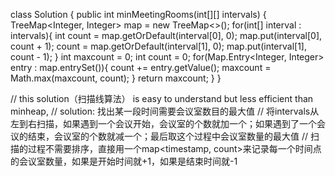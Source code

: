 class Solution {
    public int minMeetingRooms(int[][] intervals) {
        TreeMap<Integer, Integer> map = new TreeMap<>();
        for(int[] interval : intervals){
            int count = map.getOrDefault(interval[0], 0);
            map.put(interval[0], count + 1);
            count = map.getOrDefault(interval[1], 0);
            map.put(interval[1], count - 1);
        }
        int maxcount = 0;
        int count = 0;
        for(Map.Entry<Integer, Integer> entry : map.entrySet()){
            count += entry.getValue();
            maxcount = Math.max(maxcount, count);
        }
        return maxcount;
    }
}

// this solution（扫描线算法） is easy to understand but less efficient than minheap, 
// solution: 找出某一段时间需要会议室数目的最大值
// 将intervals从左到右扫描，如果遇到一个会议开始，会议室的个数就加一个；如果遇到了一个会议的结束，会议室的个数就减一个；最后取这个过程中会议室数量的最大值
// 扫描的过程不需要排序，直接用一个map<timestamp, count>来记录每一个时间点的会议室数量，如果是开始时间就+1，如果是结束时间就-1